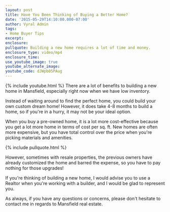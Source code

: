```yaml
---
layout: post
title: Have You Been Thinking of Buying a Better Home?
date: '2015-05-29T14:10:00.000-07:00'
author: Vyral Admin
tags:
- Home Buyer Tips
excerpt:
enclosure:
pullquote: Building a new home requires a lot of time and money.
enclosure_type: video/mp4
enclosure_time:
use_youtube_image: true
youtube_alternate_image:
youtube_code: dJWpb05PAug
---
```

{% include youtube.html %}
There are a lot of benefits to building a new home in Mansfield, especially right now when we have low inventory.

Instead of waiting around to find the perfect home, you could build your own custom dream home! However, it does take 4-8 months to build a home, so if you're in a hurry, it may not be your ideal option.

When you buy a pre-owned home, it is a lot more cost-effective because you get a lot more home in terms of cost per sq. ft. New homes are often more expensive, but you have total control over the price when you're picking materials and amenities.

{% include pullquote.html %}

However, sometimes with resale properties, the previous owners have already customized the home and barred the expense, so you have to pay nothing for those upgrades!

If you're thinking of building a new home, I would advise you to use a Realtor when you're working with a builder, and I would be glad to represent you.

As always, if you have any questions or concerns, please don't hesitate to contact me in regards to Mansfield real estate.
